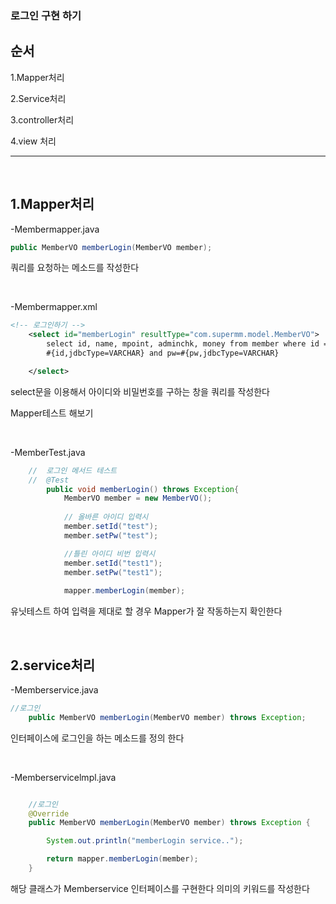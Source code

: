 ### 로그인 구현 하기 

순서
---
1.Mapper처리

2.Service처리

3.controller처리

4.view 처리

----

&nbsp;

1.Mapper처리
---


-Membermapper.java
```java
public MemberVO memberLogin(MemberVO member);
```

쿼리를 요청하는 메소드를 작성한다

&nbsp;


-Membermapper.xml

```xml
<!-- 로그인하기 -->
	<select id="memberLogin" resultType="com.supermm.model.MemberVO">
		select id, name, mpoint, adminchk, money from member where id =
		#{id,jdbcType=VARCHAR} and pw=#{pw,jdbcType=VARCHAR}

	</select>
```
select문을 이용해서 아이디와 비밀번호를 구하는 창을 쿼리를 작성한다



Mapper테스트 해보기


&nbsp;



-MemberTest.java

```java
	//	로그인 메서드 테스트 
	//	@Test
    	public void memberLogin() throws Exception{
			MemberVO member = new MemberVO();
	
			// 올바른 아이디 입력시
			member.setId("test");
			member.setPw("test");

    		//틀린 아이디 비번 입력시
			member.setId("test1");
			member.setPw("test1");
	
			mapper.memberLogin(member);

```

유닛테스트 하여 입력을 제대로 할 경우  Mapper가 잘 작동하는지 확인한다




&nbsp;


2.service처리
---
-Memberservice.java

```java
//로그인
	public MemberVO memberLogin(MemberVO member) throws Exception;
```

인터페이스에 로그인을 하는 메소드를 정의 한다

&nbsp;



-Memberservicelmpl.java

```java

	//로그인
	@Override
	public MemberVO memberLogin(MemberVO member) throws Exception {

		System.out.println("memberLogin service..");

		return mapper.memberLogin(member);
	}
```
해당 클래스가 Memberservice 인터페이스를 구현한다 의미의 키워드를 작성한다


